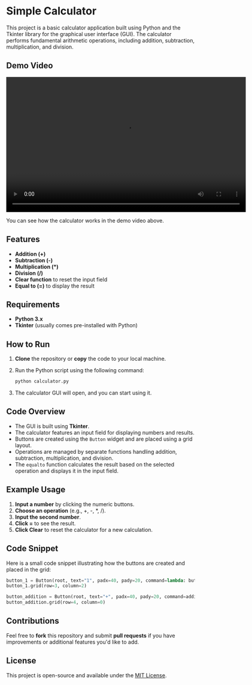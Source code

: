 # Simple Calculator

This project is a basic calculator application built using Python and the Tkinter library for the graphical user interface (GUI). The calculator performs fundamental arithmetic operations, including addition, subtraction, multiplication, and division.

## Demo Video

<video width="640" height="360" controls>
  <source src="assets/demo.mp4" type="video/mp4">
  Your browser does not support the video tag.
</video>

You can see how the calculator works in the demo video above.

## Features

- **Addition (+)**
- **Subtraction (-)**
- **Multiplication (*)**
- **Division (/)**
- **Clear function** to reset the input field
- **Equal to (=)** to display the result

## Requirements

- **Python 3.x**
- **Tkinter** (usually comes pre-installed with Python)

## How to Run

1. **Clone** the repository or **copy** the code to your local machine.
2. Run the Python script using the following command:

   ```bash
   python calculator.py
   ```

3. The calculator GUI will open, and you can start using it.

## Code Overview

- The GUI is built using **Tkinter**.
- The calculator features an input field for displaying numbers and results.
- Buttons are created using the `Button` widget and are placed using a grid layout.
- Operations are managed by separate functions handling addition, subtraction, multiplication, and division.
- The `equalto` function calculates the result based on the selected operation and displays it in the input field.

## Example Usage

1. **Input a number** by clicking the numeric buttons.
2. **Choose an operation** (e.g., +, -, *, /).
3. **Input the second number**.
4. **Click =** to see the result.
5. **Click Clear** to reset the calculator for a new calculation.

## Code Snippet

Here is a small code snippet illustrating how the buttons are created and placed in the grid:

```python
button_1 = Button(root, text="1", padx=40, pady=20, command=lambda: button_click(1))
button_1.grid(row=3, column=2)

button_addition = Button(root, text="+", padx=40, pady=20, command=addition)
button_addition.grid(row=4, column=0)
```

## Contributions

Feel free to **fork** this repository and submit **pull requests** if you have improvements or additional features you'd like to add.

## License

This project is open-source and available under the [MIT License](LICENSE).

